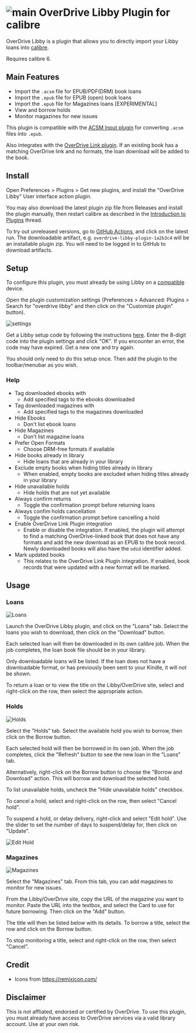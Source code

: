 # ![main](images/plugin.svg) OverDrive Libby Plugin for calibre

OverDrive Libby is a plugin that allows you to directly import your Libby loans into [calibre](https://calibre-ebook.com/).

Requires calibre 6.

## Main Features

- Import the `.acsm` file for EPUB/PDF(DRM) book loans
- Import the `.epub` file for EPUB (open) book loans
- Import the `.epub` file for Magazines loans \[EXPERIMENTAL\]
- View and borrow holds
- Monitor magazines for new issues

This plugin is compatible with the [ACSM Input plugin](https://github.com/Leseratte10/acsm-calibre-plugin/) for converting `.acsm` files into `.epub`.

Also integrates with the [OverDrive Link plugin](https://www.mobileread.com/forums/showthread.php?t=187919). If an existing book has a matching OverDrive link and no formats, the loan download will be added to the book.

## Install

Open Preferences > Plugins > Get new plugins, and install the "OverDrive Libby" User interface action plugin.

You may also download the latest plugin zip file from Releases and install the plugin manually, then restart calibre as described in the [Introduction to Plugins](https://www.mobileread.com/forums/showthread.php?t=118680) thread.

To try out unreleased versions, go to [GitHub Actions](https://github.com/ping/libby-calibre-plugin/actions?query=branch%3Amain), and click on the latest run. The downloadable artifact, e.g. `overdrive-libby-plugin-1a2b3c4` will be an installable plugin zip. You will need to be logged in to GitHub to download artifacts.

## Setup

To configure this plugin, you must already be using Libby on a [compatible](https://help.libbyapp.com/en-us/6105.htm) device.

Open the plugin customization settings (Preferences > Advanced: Plugins > Search for "overdrive libby" and then click on the "Customize plugin" button).

![settings](images/settings.png)

Get a Libby setup code by following the instructions [here](https://help.libbyapp.com/en-us/6070.htm). Enter the 8-digit code into the plugin settings and click "OK". If you encounter an error, the code may have expired. Get a new one and try again.

You should only need to do this setup once. Then add the plugin to the toolbar/menubar as you wish.

### Help

- Tag downloaded ebooks with
  - Add specified tags to the ebooks downloaded
- Tag downloaded magazines with
  - Add specified tags to the magazines downloaded
- Hide Ebooks
  - Don't list ebook loans
- Hide Magazines
  - Don't list magazine loans
- Prefer Open Formats
  - Choose DRM-free formats if available
- Hide books already in library
  - Hide loans that are already in your library
- Exclude empty books when hiding titles already in library
  - When enabled, empty books are excluded when hiding titles already in your library
- Hide unavailable holds
  - Hide holds that are not yet available
- Always confirm returns
  - Toggle the confirmation prompt before returning loans
- Always confim holds cancellation
  - Toggle the confirmation prompt before cancelling a hold
- Enable OverDrive Link Plugin integration
  - Enable or disable the integration. If enabled, the plugin will attempt to find a matching OverDrive-linked book that does not have any formats and add the new download as an EPUB to the book record. Newly downloaded books will also have the `odid` identifier added.
- Mark updated books
  - This relates to the OverDrive Link Plugin integration. If enabled, book records that were updated with a new format will be marked.

## Usage

### Loans

![Loans](images/loans.png)

Launch the OverDrive Libby plugin, and click on the "Loans" tab. Select the loans you wish to download, then click on the "Download" button.

Each selected loan will then be downloaded in its own calibre job. When the job completes, the loan book file should be in your library.

Only downloadable loans will be listed. If the loan does not have a downloadable format, or has previously been sent to your Kindle, it will not be shown.

To return a loan or to view the title on the Libby/OverDrive site, select and right-click on the row, then select the appropriate action.

### Holds

![Holds](images/holds.png)

Select the "Holds" tab. Select the available hold you wish to borrow, then click on the Borrow button.

Each selected hold will then be borrowed in its own job. When the job completes, click the "Refresh" button to see the new loan in the "Loans" tab.

Alternatively, right-click on the Borrow button to choose the "Borrow and Download" action. This will borrow and download the selected hold.

To list unavailable holds, uncheck the "Hide unavailable holds" checkbox.

To cancel a hold, select and right-click on the row, then select "Cancel hold".

To suspend a hold, or delay delivery, right-click and select "Edit hold". Use the slider to set the number of days to suspend/delay for, then click on "Update".

![Edit Hold](images/edit_hold.png)

### Magazines

![Magazines](images/magazines.png)

Select the "Magazines" tab. From this tab, you can add magazines to monitor for new issues.

From the Libby/OverDrive site, copy the URL of the magazine you want to monitor. Paste the URL into the textbox, and select the Card to use for future borrowing. Then click on the "Add" button.

The title will then be listed below with its details. To borrow a title, select the row and click on the Borrow button.

To stop monitoring a title, select and right-click on the row, then select "Cancel".

## Credit

- Icons from https://remixicon.com/

## Disclaimer

This is not affliated, endorsed or certified by OverDrive. To use this plugin, you must already have access to OverDrive services via a valid library account. Use at your own risk.
